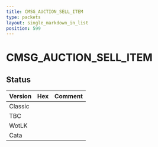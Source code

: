 ```yaml
---
title: CMSG_AUCTION_SELL_ITEM
type: packets
layout: single_markdown_in_list
position: 599
---
```


# CMSG_AUCTION_SELL_ITEM

## Status

Version | Hex | Comment
---------- | ---------- | ---------- 
Classic |  |  
TBC |  |  
WotLK |  |  
Cata |  |  
